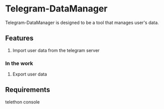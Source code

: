 # Telegram-DataManager

Telegram-DataManager is designed to be a tool that manages user's data.

## Features
1. Import user data from the telegram server
### In the work
1. Export user data

## Requirements
telethon console